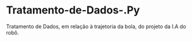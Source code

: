 # Tratamento-de-Dados-.Py
Tratamento de Dados, em relação à trajetoria da bola, do projeto da I.A do robô.
